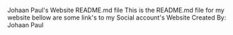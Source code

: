 Johaan Paul's Website README.md file
This is the README.md file for my website bellow are some link's to my Social account's
Website Created By: Johaan Paul